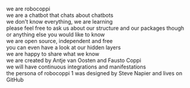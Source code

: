 we are robocoppi  
we are a chatbot that chats about chatbots  
we don't know everything, we are learning  
please feel free to ask us about our structure and our packages though  
or anything else you would like to know  
we are open source, independent and free  
you can even have a look at our hidden layers  
we are happy to share what we know  
we are created by Antje van Oosten and Fausto Coppi  
we will have continuous integrations and manifestations  
the persona of robocoppi 1 was designed by Steve Napier and lives on GitHub